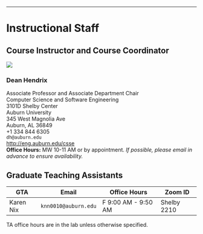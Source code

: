 
---

# Instructional Staff

## Course Instructor and Course Coordinator

<img src="https://www.gravatar.com/avatar/2b04d1598ac490199eece0d569ee3454" />

### Dean Hendrix 

Associate Professor and Associate Department Chair  
Computer Science and Software Engineering  
3101D Shelby Center  
Auburn University  
345 West Magnolia Ave  
Auburn, AL 36849  
+1 334 844 6305  
`dh@auburn.edu`  
<http://eng.auburn.edu/csse>  
**Office Hours:** MW 10-11 AM or by appointment.
*If possible, please email in advance to ensure availability.*


## Graduate Teaching Assistants

GTA | Email | Office Hours | Zoom ID 
--- | ----- | ------------ | -------
Karen Nix | `knn0010@auburn.edu` | F 9:00 AM - 9:50 AM | Shelby 2210   

TA office hours are in the lab unless otherwise specified.

